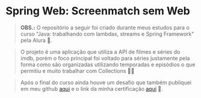 <html>

# Spring Web: Screenmatch sem Web

> <b>OBS.:</b> O repositório a seguir foi criado durante meus estudos para o curso "Java: trabalhando com lambdas, streams e Spring Framework" pela Alura 🚀. 

> O projeto é uma aplicação que utiliza a API de filmes e séries do imdb, porém o foco principal foi voltado para séries justamente pela forma como são organizadas utilizando temporadas e episódios o que permitiu e muito trabalhar com Collections 👨‍💻

> Após o final do curso ainda houve um desafio que também publiquei em meu github <a href="https://github.com/AX414/alura-desafio-tabela-fipe"> aqui</a> e o link da minha certificação <a href="https://cursos.alura.com.br/certificate/577d3879-8f50-4ddd-a2db-e5b49bce94a8?lang=pt_BR"> aqui</a> 📄.

 
</html>
